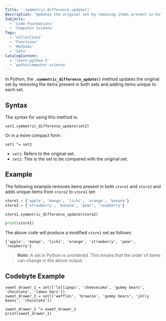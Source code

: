 ```yaml
---
Title: '.symmetric_difference_update()'
Description: 'Updates the original set by removing items present in both sets and adding items unique to each set.'
Subjects:
  - 'Code Foundations'
  - 'Computer Science'
Tags:
  - 'Collections'
  - 'Functions'
  - 'Methods'
  - 'Sets'
CatalogContent:
  - 'learn-python-3'
  - 'paths/computer-science'
---
```


In Python, the **`.symmetric_difference_update()`** method updates the original set by removing the items present in both sets and adding items unique to each set.

## Syntax

The syntax for using this method is:

```pseudo
set1.symmetric_difference_update(set2)
```

Or in a more compact form :

```pseudo
set1 ^= set2
```

- `set1`: Refers to the original set.
- `set2`: This is the set to be compared with the original set.

## Example

The following example removes items present in both `store1` and `store2` and adds unique items from `store2` to `store1` set:

```py
store1 = {'apple', 'mango', 'lichi', 'orange', 'banana'}
store2 = {'strawberry', 'banana', 'pear', 'raspberry'}

store1.symmetric_difference_update(store2)

print(store1)
```

The above code will produce a modified `store1` set as follows:

```shell
{'apple', 'mango', 'lichi', 'orange', 'strawberry', 'pear', 'raspberry'}
```

> **Note:** A set in Python is unordered. This means that the order of items can change in the above output.

## Codebyte Example

```codebyte/python
sweet_drawer_1 = set(['lollipops', 'cheesecake', 'gummy bears', 'chocolate', 'lemon bars'])
sweet_drawer_2 = set(['waffles', 'brownie', 'gummy bears', 'jelly beans', 'chocolate'])

sweet_drawer_1 ^= sweet_drawer_2
print(sweet_drawer_1)
```
